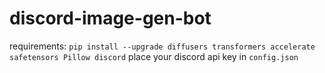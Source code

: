 # discord-image-gen-bot
requirements:
`pip install --upgrade diffusers transformers accelerate safetensors Pillow discord`
place your discord api key in `config.json`
